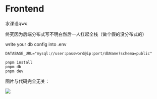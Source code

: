 # Frontend

水课设qwq

终究因为后端分布式写不明白然后一人扛起全栈（做个假的没分布式的）

write your db config into .env
```
DATABASE_URL="mysql://user:password@ip:port/dbName?schema=public"
```

```
pnpm install
pnpm db
pnpm dev
```

图片与代码完全无关：

![](https://cdn.staticaly.com/gh/ERUIHNIYHBKBNF/picapica@main/frontend/978A93A62EA00970B766F5D0AACDAC64.4oe5ec2zgho0.webp)